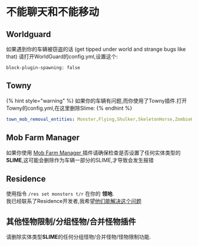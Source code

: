 # 不能聊天和不能移动

## Worldguard

如果遇到你的车辆被窃盗的话 \(get tipped under world and strange bugs like that\) 请打开WorldGuard的config.yml,设置这个:

```text
block-plugin-spawning: false
```

## Towny

{% hint style="warning" %}
如果你的车辆有问题,而你使用了Towny插件.打开Towny的config.yml,在这里删除Slime:
{% endhint %}

```yaml
town_mob_removal_entities: Monster,Flying,Shulker,SkeletonHorse,ZombieHorse
```

## Mob Farm Manager

如果你使用 [Mob Farm Manager ](https://www.spigotmc.org/resources/mob-farm-manager-supports-1-7-10-up-to-1-16-hopper-support.15127/)插件请确保检查是否设置了任何实体类型的**SLIME**,这可能会删除作为车辆一部分的SLIME,才导致会发生报错

## Residence

使用指令 `/res set monsters t/r` 在你的 **领地**.  
我已经联系了Residence开发者,我希望[他们能解决这个问题](https://github.com/Zrips/Residence/issues/469#issuecomment-801425643)

## 其他怪物限制/分组怪物/合并怪物插件

请删除实体类型**SLIME**的任何分组怪物/合并怪物/怪物限制功能.
